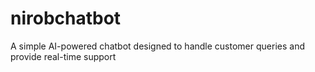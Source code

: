 # nirobchatbot
A simple AI-powered chatbot designed to handle customer queries and provide real-time support

